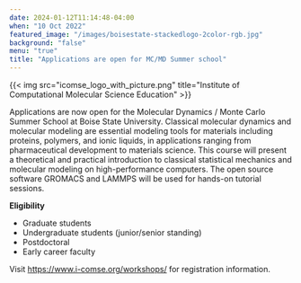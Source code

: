 ```yaml
---
date: 2024-01-12T11:14:48-04:00
when: "10 Oct 2022"
featured_image: "/images/boisestate-stackedlogo-2color-rgb.jpg"
background: "false"
menu: "true"
title: "Applications are open for MC/MD Summer school"
---
```

{{< img src="icomse_logo_with_picture.png" title="Institute of Computational Molecular Science Education" >}}

Applications are now open for the Molecular Dynamics / Monte Carlo Summer School at Boise State University. Classical molecular dynamics and molecular modeling are essential modeling tools for materials including proteins, polymers, and ionic liquids, in applications ranging from pharmaceutical development to materials science.  This course will present a theoretical and practical introduction to classical statistical mechanics and molecular modeling on high-performance computers. The open source software GROMACS and LAMMPS  will be used for hands-on tutorial sessions.
  
**Eligibility**

- Graduate students
- Undergraduate students (junior/senior standing)
- Postdoctoral
- Early career faculty

Visit https://www.i-comse.org/workshops/ for registration information.

